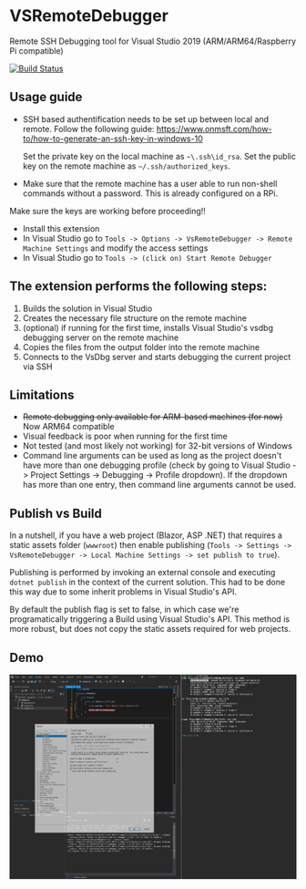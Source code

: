 # VSRemoteDebugger
Remote SSH Debugging tool for Visual Studio 2019 (ARM/ARM64/Raspberry Pi compatible)

[![Build Status](https://dev.azure.com/radutomy0781/radutomy/_apis/build/status/radutomy.VSRemoteDebugger?branchName=master)](https://dev.azure.com/radutomy0781/radutomy/_build/latest?definitionId=5&branchName=master)

## Usage guide

- SSH based authentification needs to be set up between local and remote. Follow the following guide:
https://www.onmsft.com/how-to/how-to-generate-an-ssh-key-in-windows-10
	
	Set the private key on the local machine as `~\.ssh\id_rsa`. 
	Set the public key on the remote machine as `~/.ssh/authorized_keys`.

- Make sure that the remote machine has a user able to run non-shell commands without a password. This is already configured on a RPi.

Make sure the keys are working before proceeding!!
- Install this extension
- In Visual Studio go to `Tools -> Options -> VsRemoteDebugger -> Remote Machine Settings` and modify the access settings
- In Visual Studio go to `Tools -> (click on) Start Remote Debugger`

## The extension performs the following steps:

1. Builds the solution in Visual Studio 
2. Creates the necessary file structure on the remote machine
3. (optional) if running for the first time, installs Visual Studio's vsdbg debugging server on the remote machine
4. Copies the files from the output folder into the remote machine
5. Connects to the VsDbg server and starts debugging the current project via SSH

## Limitations

- ~~Remote debugging only available for ARM-based machines (for now)~~ Now ARM64 compatible
- Visual feedback is poor when running for the first time
- Not tested (and most likely not working) for 32-bit versions of Windows
- Command line arguments can be used as long as the project doesn't have more than one debugging profile (check by going to Visual Studio -> Project Settings -> Debugging -> Profile dropdown). If the dropdown has more than one entry, then command line arguments cannot be used.

## Publish vs Build

In a nutshell, if you have a web project (Blazor, ASP .NET) that requires a static assets folder (`wwwroot`) then enable publishing (`Tools -> Settings -> VsRemoteDebugger -> Local Machine Settings -> set publish to true`). 

Publishing is performed by invoking an external console and executing `dotnet publish` in the context of the current solution. This had to be done this way due to some inherit problems in Visual Studio's API.

By default the publish flag is set to false, in which case we're programatically triggering a Build using Visual Studio's API. This method is more robust, but does not copy the static assets required for web projects. 

## Demo

![](VSRemoteDebuggerDemo.gif)
